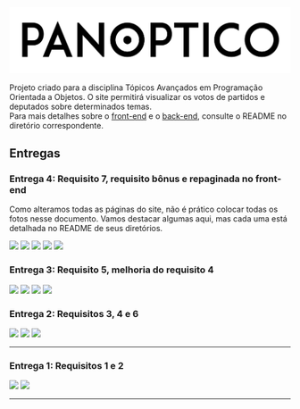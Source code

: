 <img src="frontend/src/assets/logo_black.png" width=600px>  

Projeto criado para a disciplina Tópicos Avançados em Programação Orientada a Objetos. O site permitirá visualizar os votos de partidos e deputados sobre determinados temas.  
Para mais detalhes sobre o [front-end](./frontend/README.md) e o [back-end](./backend/README.md), consulte o README no diretório correspondente.  


## Entregas
### Entrega 4: Requisito 7, requisito bônus e repaginada no front-end
Como alteramos todas as páginas do site, não é prático colocar todas os fotos nesse documento.
Vamos destacar algumas aqui, mas cada uma está detalhada no README de seus diretórios.


<img src="https://cdn.discordapp.com/attachments/766101843276988416/921521992589541396/unknown.png">
<img src="https://cdn.discordapp.com/attachments/766101843276988416/921522751473344522/unknown.png">
<img src="https://cdn.discordapp.com/attachments/766101843276988416/921528776175779840/unknown.png">
<img src="https://cdn.discordapp.com/attachments/766101843276988416/921525769820315739/unknown.png">
<img src="https://cdn.discordapp.com/attachments/766101843276988416/921527201596330054/unknown.png">

### Entrega 3: Requisito 5, melhoria do requisito 4
<img src="https://cdn.discordapp.com/attachments/766087042199191562/913421944781668463/unknown.png">
<img src="https://cdn.discordapp.com/attachments/766087042199191562/913424223358300180/unknown.png">

<img src="https://cdn.discordapp.com/attachments/766087042199191562/913420237771276338/unknown.png">
<img src="https://cdn.discordapp.com/attachments/766087042199191562/913420616017797150/unknown.png">

### Entrega 2: Requisitos 3, 4 e 6
<img src="https://cdn.discordapp.com/attachments/802326923660886138/906352110113783878/unknown.png">
<img src="https://cdn.discordapp.com/attachments/802326923660886138/906352660515549194/unknown.png">
<img src="https://cdn.discordapp.com/attachments/802326923660886138/906353882853175306/unknown.png">

-----

### Entrega 1: Requisitos 1 e 2
<img src="https://cdn.discordapp.com/attachments/897521344315531294/898619054712061982/unknown.png">
<img src="https://cdn.discordapp.com/attachments/897521344315531294/898619219200053328/unknown.png">

-----
